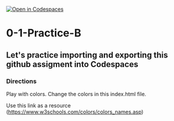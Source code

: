 [![Open in Codespaces](https://classroom.github.com/assets/launch-codespace-2972f46106e565e64193e422d61a12cf1da4916b45550586e14ef0a7c637dd04.svg)](https://classroom.github.com/open-in-codespaces?assignment_repo_id=20402261)
# 0-1-Practice-B

## Let's practice importing and exporting this github assigment into Codespaces

### Directions
Play with colors.  Change the colors in this index.html file.

Use this link as a resource (https://www.w3schools.com/colors/colors_names.asp)

